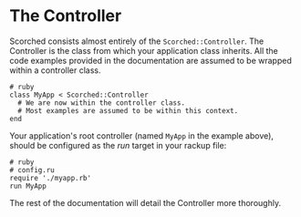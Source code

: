 The Controller
==============

Scorched consists almost entirely of the ``Scorched::Controller``. The Controller is the class from which your application class inherits. All the code examples provided in the documentation are assumed to be wrapped within a controller class.

    # ruby
    class MyApp < Scorched::Controller
      # We are now within the controller class.
      # Most examples are assumed to be within this context.
    end

Your application's root controller (named ``MyApp`` in the example above), should be configured as the _run_ target in your rackup file:

    # ruby
    # config.ru
    require './myapp.rb'
    run MyApp

The rest of the documentation will detail the Controller more thoroughly.